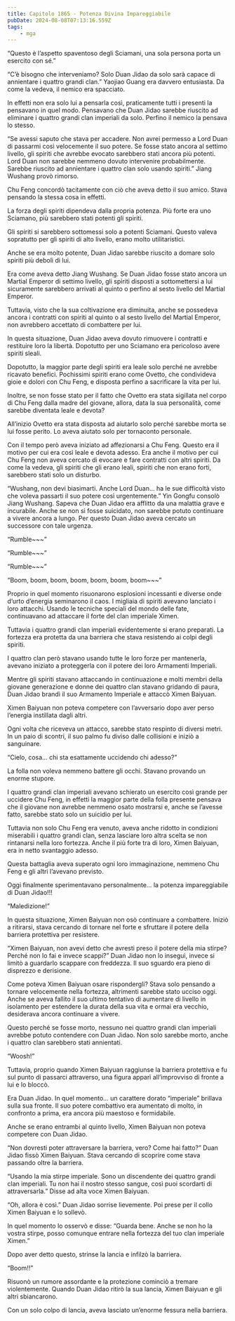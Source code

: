 ```yaml
---
title: Capitolo 1865 - Potenza Divina Impareggiabile
pubDate: 2024-08-08T07:13:16.559Z
tags:
    - mga
---
```



“Questo è l’aspetto spaventoso degli Sciamani, una sola persona porta un esercito con sé.”


“C’è bisogno che interveniamo? Solo Duan Jidao da solo sarà capace di annientare i quattro grandi clan.” Yaojiao Guang era davvero entusiasta. Da come la vedeva, il nemico era spacciato.


In effetti non era solo lui a pensarla così, praticamente tutti i presenti la pensavano in quel modo. Pensavano che Duan Jidao sarebbe riuscito ad eliminare i quattro grandi clan imperiali da solo. Perfino il nemico la pensava lo stesso.


“Se avessi saputo che stava per accadere. Non avrei permesso a Lord Duan di passarmi così velocemente il suo potere. Se fosse stato ancora al settimo livello, gli spiriti che avrebbe evocato sarebbero stati ancora più potenti. Lord Duan non sarebbe nemmeno dovuto intervenire probabilmente. Sarebbe riuscito ad annientare i quattro clan solo usando spiriti.” Jiang Wushang provò rimorso.


Chu Feng concordò tacitamente con ciò che aveva detto il suo amico. Stava pensando la stessa cosa in effetti.


La forza degli spiriti dipendeva dalla propria potenza. Più forte era uno Sciamano, più sarebbero stati potenti gli spiriti.


Gli spiriti si sarebbero sottomessi solo a potenti Sciamani. Questo valeva sopratutto per gli spiriti di alto livello, erano molto utilitaristici.


Anche se era molto potente, Duan Jidao sarebbe riuscito a domare solo spiriti più deboli di lui.


Era come aveva detto Jiang Wushang. Se Duan Jidao fosse stato ancora un Martial Emperor di settimo livello, gli spiriti disposti a sottomettersi a lui sicuramente sarebbero arrivati al quinto o perfino al sesto livello del Martial Emperor.


Tuttavia, visto che la sua coltivazione era diminuita, anche se possedeva ancora i contratti con spiriti al quinto o al sesto livello del Martial Emperor, non avrebbero accettato di combattere per lui.


In questa situazione, Duan Jidao aveva dovuto rimuovere i contratti e restituire loro la libertà. Dopotutto per uno Sciamano era pericoloso avere spiriti sleali.


Dopotutto, la maggior parte degli spiriti era leale solo perché ne avrebbe ricavato benefici. Pochissimi spiriti erano come Ovetto, che condivideva gioie e dolori con Chu Feng, e disposta perfino a sacrificare la vita per lui.


Inoltre, se non fosse stato per il fatto che Ovetto era stata sigillata nel corpo di Chu Feng dalla madre del giovane, allora, data la sua personalità, come sarebbe diventata leale e devota?


All’inizio Ovetto era stata disposta ad aiutarlo solo perché sarebbe morta se lui fosse perito. Lo aveva aiutato solo per tornaconto personale.


Con il tempo però aveva iniziato ad affezionarsi a Chu Feng. Questo era il motivo per cui era così leale e devota adesso. Era anche il motivo per cui Chu Feng non aveva cercato di evocare e fare contratti con altri spiriti. Da come la vedeva, gli spiriti che gli erano leali, spiriti che non erano forti, sarebbero stati solo un disturbo.


“Wushang, non devi biasimarti. Anche Lord Duan… ha le sue difficoltà visto che voleva passarti il suo potere così urgentemente.” Yin Gongfu consolò Jiang Wushang. Sapeva che Duan Jidao era afflitto da una malattia grave e incurabile. Anche se non si fosse suicidato, non sarebbe potuto continuare a vivere ancora a lungo. Per questo Duan Jidao aveva cercato un successore con tale urgenza.


“Rumble~~~”


“Rumble~~~”


 “Rumble~~~”


 “Boom, boom, boom, boom, boom, boom, boom~~~”


Proprio in quel momento risuonarono esplosioni incessanti e diverse onde d’urto d’energia seminarono il caos. I migliaia di spiriti avevano lanciato i loro attacchi. Usando le tecniche speciali del mondo delle fate, continuavano ad attaccare il forte del clan imperiale Ximen.


Tuttavia i quattro grandi clan imperiali evidentemente si erano preparati. La fortezza era protetta da una barriera che stava resistendo ai colpi degli spiriti.


I quattro clan però stavano usando tutte le loro forze per mantenerla, avevano iniziato a proteggerla con il potere dei loro Armamenti Imperiali.


Mentre gli spiriti stavano attaccando in continuazione e molti membri della giovane generazione e donne dei quattro clan stavano gridando di paura, Duan Jidao brandì il suo Armamento Imperiale e attaccò Ximen Baiyuan.


Ximen Baiyuan non poteva competere con l’avversario dopo aver perso l’energia instillata dagli altri.


Ogni volta che riceveva un attacco, sarebbe stato respinto di diversi metri. In un paio di scontri, il suo palmo fu diviso dalle collisioni e iniziò a sanguinare.


“Cielo, cosa… chi sta esattamente uccidendo chi adesso?”


La folla non voleva nemmeno battere gli occhi. Stavano provando un enorme stupore.


I quattro grandi clan imperiali avevano schierato un esercito così grande per uccidere Chu Feng, in effetti la maggior parte della folla presente pensava che il giovane non avrebbe nemmeno osato mostrarsi e, anche se l’avesse fatto, sarebbe stato solo un suicidio per lui.


Tuttavia non solo Chu Feng era venuto, aveva anche ridotto in condizioni miserabili i quattro grandi clan, senza lasciare loro altra scelta se non rintanarsi nella loro fortezza. Anche il più forte tra di loro, Ximen Baiyuan, era in netto svantaggio adesso.


Questa battaglia aveva superato ogni loro immaginazione, nemmeno Chu Feng e gli altri l’avevano previsto.


Oggi finalmente sperimentavano personalmente… la potenza impareggiabile di Duan Jidao!!!


“Maledizione!”


In questa situazione, Ximen Baiyuan non osò continuare a combattere. Iniziò a ritirarsi, stava cercando di tornare nel forte e sfruttare il potere della barriera protettiva per resistere.


“Ximen Baiyuan, non avevi detto che avresti preso il potere della mia stirpe? Perché non lo fai e invece scappi?” Duan Jidao non lo inseguì, invece si limitò a guardarlo scappare con freddezza. Il suo sguardo era pieno di disprezzo e derisione.

Come poteva Ximen Baiyuan osare rispondergli? Stava solo pensando a tornare velocemente nella fortezza, altrimenti sarebbe stato ucciso oggi. Anche se aveva fallito il suo ultimo tentativo di aumentare di livello in isolamento per estendere la durata della sua vita e ormai era vecchio, desiderava ancora continuare a vivere.


Questo perché se fosse morto, nessuno nei quattro grandi clan imperiali avrebbe potuto contendere con Duan Jidao. Non solo sarebbe morto, anche i quattro clan sarebbero stati annientati.


“Woosh!”


Tuttavia, proprio quando Ximen Baiyuan raggiunse la barriera protettiva e fu sul punto di passarci attraverso, una figura apparì all’improvviso di fronte a lui e lo bloccò.


Era Duan Jidao. In quel momento… un carattere dorato “imperiale” brillava sulla sua fronte. Il suo potere combattivo era aumentato di molto, in confronto a prima, era ancora più maestoso e formidabile.


Anche se erano entrambi al quinto livello, Ximen Baiyuan non poteva competere con Duan Jidao.


“Non dovresti poter attraversare la barriera, vero? Come hai fatto?” Duan Jidao fissò Ximen Baiyuan. Stava cercando di scoprire come stava passando oltre la barriera.


“Usando la mia stirpe imperiale. Sono un discendente dei quattro grandi clan imperiali. Tu non hai il nostro stesso sangue, così puoi scordarti di attraversarla.” Disse ad alta voce Ximen Baiyuan.


“Oh, allora è così.” Duan Jidao sorrise lievemente. Poi prese per il collo Ximen Baiyuan e lo sollevò.


In quel momento lo osservò e disse: “Guarda bene. Anche se non ho la vostra stirpe, posso comunque entrare nella fortezza del tuo clan imperiale Ximen.”


Dopo aver detto questo, strinse la lancia e infilzò la barriera.

“Boom!!”


Risuonò un rumore assordante e la protezione cominciò a tremare violentemente. Quando Duan Jidao ritirò la sua lancia, Ximen Baiyuan e gli altri sbiancarono.


Con un solo colpo di lancia, aveva lasciato un’enorme fessura nella barriera.





